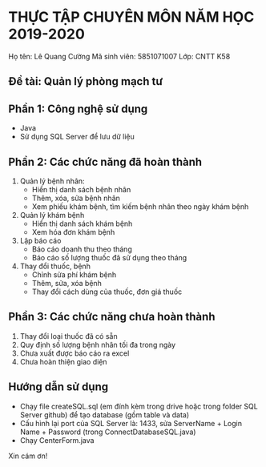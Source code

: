 # THỰC TẬP CHUYÊN MÔN NĂM HỌC 2019-2020
Họ tên: Lê Quang Cường
Mã sinh viên: 5851071007
Lớp: CNTT K58
## Đề tài: Quản lý phòng mạch tư
## Phần 1: Công nghệ sử dụng
- Java
- Sử dụng SQL Server để lưu dữ liệu
## Phần 2: Các chức năng đã hoàn thành
1. Quản lý bệnh nhân:
	+ Hiển thị danh sách bệnh nhân
	+ Thêm, xóa, sửa bệnh nhân
	+ Xem phiếu khám bệnh, tìm kiếm bệnh nhân theo ngày khám bệnh
2. Quản lý khám bệnh
	+ Hiển thị danh sách khám bệnh
	+ Xem hóa đơn khám bệnh
3. Lập báo cáo
	+ Báo cáo doanh thu theo tháng
	+ Báo cáo số lượng thuốc đã sử dụng theo tháng
4. Thay đổi thuốc, bệnh
	+ Chỉnh sửa phí khám bệnh
	+ Thêm, sửa, xóa bệnh
	+ Thay đổi cách dùng của thuốc, đơn giá thuốc

## Phần 3: Các chức năng chưa hoàn thành
1. Thay đổi loại thuốc đã có sẵn
2. Quy định số lượng bệnh nhân tối đa trong ngày
3. Chưa xuất được báo cáo ra excel
4. Chưa hoàn thiện giao diện

## Hướng dẫn sử dụng
- Chạy file createSQL.sql (em đính kèm trong drive hoặc trong folder SQL Server github) để tạo database (gồm table và data)
- Cấu hình lại port của SQL Server là: 1433, sửa ServerName + Login Name + Password (trong ConnectDatabaseSQL.java)
- Chạy CenterForm.java

Xin cám ơn!
